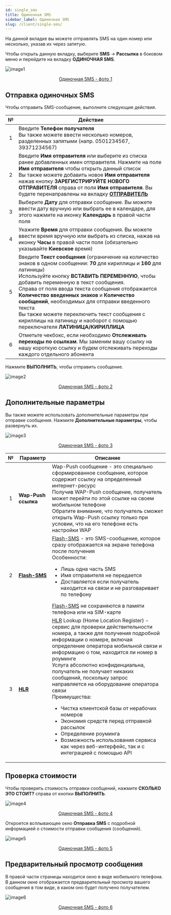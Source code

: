 ```yaml
---
id: single_sms
title: Одиночная SMS
sidebar_label: Одиночная SMS
slug: /client/single-sms/
---
```


На данной вкладке вы можете отправлять SMS на один номер или несколько, указав их через запятую.

Чтобы открыть данную вкладку, выберите **SMS** → **Рассылка** в боковом меню и перейдите на вкладку **ОДИНОЧНАЯ SMS**.

![image1](/img/ru/client_send_sms_single_sms/image1.png "Одиночная SMS") <center><u>Одиночная SMS - фото 1</u></center>

## Отправка одиночных SMS

Чтобы отправить SMS-сообщение, выполните следующие действия.

|  №  | Действие |
| :-: | -------- |
| 1 | Введите **Телефон получателя** <br/> Вы также можете ввести несколько номеров, разделенных запятыми (напр. 0501234567, 39371234567) |
| 2 | Введите **Имя отправителя** или выберите из списка ранее добавленных имен отправителя. Нажмите на поле **Имя отправителя** чтобы открыть данный список <br/> Вы также можете добавить новое **Имя отправителя** нажав кнопку **ЗАРЕГИСТРИРУЙТЕ НОВОГО ОТПРАВИТЕЛЯ** справа от поля **Имя отправителя**. Вы будете перенаправлены на вкладку [**ОТПРАВИТЕЛЬ**](sender_id.md) |
| 3 | Выберите **Дату** для отправки сообщение. Вы можете ввести дату вручную или выбрать ее в календаре, для этого нажмите на иконку **Календарь** в правой части поля |
| 4 | Укажите **Время** для отправки сообщения. Вы можете ввести время вручную или выбрать из списка, нажав на иконку **Часы** в правой части поля (обязательно указывайте **Киевское** время) |
| 5 | Введите **Текст сообщения** (ограничение на количество знаков в одном сообщении: **70** для кириллицы и **160** для латиницы) <br/> Используйте кнопку **ВСТАВИТЬ ПЕРЕМЕННУЮ**, чтобы добавить переменную в текст сообщения. <br/> Справа от поля ввода текста сообщения отображается **Количество введенных знаков** и **Количество сообщений**, необходимых для отправки введенного текста <br/> Вы также можете переключить текст сообщения с кириллицы на латиницу и наоборот с помощью переключателя **ЛАТИНИЦА/КИРИЛЛИЦА** |
| 6 | Отметьте чекбокс, если необходимо **Отслеживать переходы по ссылкам**. Мы заменим вашу ссылку на нашу короткую ссылку и будем отслеживать переходы каждого отдельного абонента |

Нажмите **ВЫПОЛНИТЬ**, чтобы отправить сообщение.

![image2](/img/ru/client_send_sms_single_sms/image2.png "Одиночная SMS") <center><u>Одиночная SMS - фото 2</u></center>

## Дополнительные параметры

Вы также можете использовать дополнительные параметры при отправке сообщения. Нажмите **Дополнительные параметры**, чтобы развернуть их.

![image3](/img/ru/client_send_sms_single_sms/image3.png "Одиночная SMS") <center><u>Одиночная SMS - фото 3</u></center>

|  №  | Параметр | Описание |
| :-: | -------- | -------- |
| 1 | **Wap-Push ссылка** | Wap-Push сообщение - это специально сформированное сообщение, которое содержит ссылку на определенный интернет-ресурс <br/> Получив WAP-Push сообщение, получатель может перейти по этой ссылке на своем мобильном телефоне <br/> Обратите внимание, что получатель сможет открыть Wap-Push ссылку только при условии, что на его телефоне есть настройки WAP |
| 2 | [**Flash-SMS**](../send_sms/voice_mailing.md) | [Flash-SMS](../send_sms/voice_mailing.md) - это SMS-сообщение, которое сразу отображается на экране телефона после получения <br/> Особенности: <ul><li>Лишь одна часть SMS</li><li>Имя отправителя не передается</li><li>Доставляется если получатель находится на связи и не разговаривает по телефону</li></ul> [Flash-SMS](../send_sms/voice_mailing.md) не сохраняются в памяти телефона или на SIM-карте |
| 3 | [**HLR**](../hlr/hlr.md) | [HLR](../hlr/hlr.md) Lookup (Home Location Register) - сервис для проверки действительности номера, а также для получения подробной информации о номере, включая определение оператора мобильной связи и информацию о том, находится ли номер в роуминге <br/> Услуга абсолютно конфиденциальна, получатель не получает никаких сообщений, поскольку запрос направляется на оборудование оператора связи <br/> Преимущества: <ul><li>Чистка клиентской базы от нерабочих номеров</li><li>Экономия средств перед отправкой рассылок</li><li>Определение роуминга</li><li>Возможность использования сервиса как через веб-интерфейс, так и с интеграцией с помощью API</li></ul> |

## Проверка стоимости

Чтобы проверить стоимость отправки сообщений, нажмите **СКОЛЬКО ЭТО СТОИТ?** справа от кнопки **ВЫПОЛНИТЬ**.

![image4](/img/ru/client_send_sms_single_sms/image4.png "Одиночная SMS") <center><u>Одиночная SMS - фото 4</u></center>

Откроется всплывающее окно **Отправка SMS** с подробной информацией о стоимости отправки сообщения (сообщений).

![image5](/img/ru/client_send_sms_single_sms/image5.png "Одиночная SMS") <center><u>Одиночная SMS - фото 5</u></center>

## Предварительный просмотр сообщения

В правой части страницы находится окно в виде мобильного телефона. В данном окне отображается предварительный просмотр вашего сообщения в том виде, в каком оно будет получено получателем.

![image6](/img/ru/client_send_sms_single_sms/image6.png "Одиночная SMS") <center><u>Одиночная SMS - фото 6</u></center>
